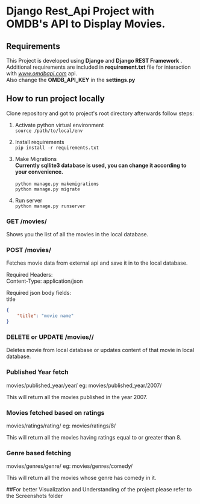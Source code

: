 # Django Rest_Api Project with OMDB's API to Display Movies.   

## Requirements

This Project is developed using **Django** and **Django REST Framework** . Additional requirements are included in **requirement.txt** file for interaction with *www.omdbapi.com* api. 
<br/>Also change the **OMDB_API_KEY** in the **settings.py** 

## How to run project locally

Clone repository and got to project's root directory afterwards follow steps:

1. Activate python virtual environment <br />
`source /path/to/local/env`

2. Install requirements <br />
`pip install -r requirements.txt`

3. Make Migrations <br />
**Currently sqllite3 database is used, you can change it according to your convenience.** <br />   
`python manage.py makemigrations` <br />
`python manage.py migrate`

3. Run server <br />
`python manage.py runserver`


### GET /movies/

Shows you the list of all the movies in the local database.

### POST /movies/

Fetches movie data from external api and save it in to the local database.

Required Headers: <br />
Content-Type: application/json

Required json body fields: <br />
title

```json
{
    "title": "movie name"
}
```

### DELETE or UPDATE /movies/<movie-id>/ <br />  

Deletes movie from local database or updates content of that movie in local database.

### Published Year fetch
 movies/published_year/year/
eg: movies/published_year/2007/

This will return all the movies published in the year 2007.

### Movies fetched based on ratings
 movies/ratings/rating/
eg: movies/ratings/8/

This will return all the movies having ratings equal to or greater than 8. 

### Genre based fetching
 movies/genres/genre/
eg: movies/genres/comedy/

This will return all the movies whose genre has comedy in it.

##For better Visualization and Understanding of the project please refer to the Screenshots folder

